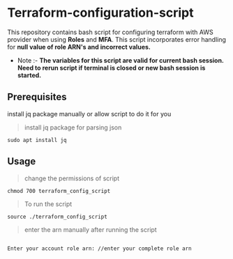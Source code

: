 # Terraform-configuration-script

This repository contains bash script for configuring terraform with AWS provider when using **Roles** and **MFA**. This script incorporates error handling for **null value of role ARN's and incorrect values.**
- Note  :- **The variables for this script are valid for current bash session. Need to rerun script if terminal is closed or new bash session is started.**

## Prerequisites
install jq package manually or allow script to do it for you

> install jq package for parsing json
```shell
sudo apt install jq
```
## Usage
> change the permissions of script
```shell
chmod 700 terraform_config_script
```

> To run the script 
```shell
source ./terraform_config_script
```


> enter the arn manually after running the script
```shell
 
Enter your account role arn: //enter your complete role arn

```

